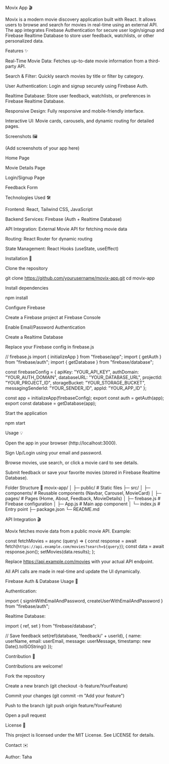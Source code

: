 Movix App 🎬

Movix is a modern movie discovery application built with React. It allows users to browse and search for movies in real-time using an external API. The app integrates Firebase Authentication for secure user login/signup and Firebase Realtime Database to store user feedback, watchlists, or other personalized data.

Features ✨

Real-Time Movie Data: Fetches up-to-date movie information from a third-party API.

Search & Filter: Quickly search movies by title or filter by category.

User Authentication: Login and signup securely using Firebase Auth.

Realtime Database: Store user feedback, watchlists, or preferences in Firebase Realtime Database.

Responsive Design: Fully responsive and mobile-friendly interface.

Interactive UI: Movie cards, carousels, and dynamic routing for detailed pages.

Screenshots 🖼️

(Add screenshots of your app here)

Home Page

Movie Details Page

Login/Signup Page

Feedback Form

Technologies Used 🛠️

Frontend: React, Tailwind CSS, JavaScript

Backend Services: Firebase (Auth + Realtime Database)

API Integration: External Movie API for fetching movie data

Routing: React Router for dynamic routing

State Management: React Hooks (useState, useEffect)

Installation 🚀

Clone the repository

git clone https://github.com/yourusername/movix-app.git
cd movix-app


Install dependencies

npm install


Configure Firebase

Create a Firebase project at Firebase Console

Enable Email/Password Authentication

Create a Realtime Database

Replace your Firebase config in firebase.js

// firebase.js
import { initializeApp } from "firebase/app";
import { getAuth } from "firebase/auth";
import { getDatabase } from "firebase/database";

const firebaseConfig = {
  apiKey: "YOUR_API_KEY",
  authDomain: "YOUR_AUTH_DOMAIN",
  databaseURL: "YOUR_DATABASE_URL",
  projectId: "YOUR_PROJECT_ID",
  storageBucket: "YOUR_STORAGE_BUCKET",
  messagingSenderId: "YOUR_SENDER_ID",
  appId: "YOUR_APP_ID"
};

const app = initializeApp(firebaseConfig);
export const auth = getAuth(app);
export const database = getDatabase(app);


Start the application

npm start

Usage 💡

Open the app in your browser (http://localhost:3000).

Sign Up/Login using your email and password.

Browse movies, use search, or click a movie card to see details.

Submit feedback or save your favorite movies (stored in Firebase Realtime Database).

Folder Structure 📂
movix-app/
│
├─ public/                 # Static files
├─ src/
│   ├─ components/         # Reusable components (Navbar, Carousel, MovieCard)
│   ├─ pages/              # Pages (Home, About, Feedback, MovieDetails)
│   ├─ firebase.js         # Firebase configuration
│   ├─ App.js              # Main app component
│   └─ index.js            # Entry point
├─ package.json
└─ README.md

API Integration 🎬

Movix fetches movie data from a public movie API. Example:

const fetchMovies = async (query) => {
  const response = await fetch(`https://api.example.com/movies?search=${query}`);
  const data = await response.json();
  setMovies(data.results);
};


Replace https://api.example.com/movies with your actual API endpoint.

All API calls are made in real-time and update the UI dynamically.

Firebase Auth & Database Usage 🔐

Authentication:

import { signInWithEmailAndPassword, createUserWithEmailAndPassword } from "firebase/auth";


Realtime Database:

import { ref, set } from "firebase/database";

// Save feedback
set(ref(database, 'feedback/' + userId), {
  name: userName,
  email: userEmail,
  message: userMessage,
  timestamp: new Date().toISOString()
});

Contribution 🤝

Contributions are welcome!

Fork the repository

Create a new branch (git checkout -b feature/YourFeature)

Commit your changes (git commit -m "Add your feature")

Push to the branch (git push origin feature/YourFeature)

Open a pull request

License 📄

This project is licensed under the MIT License. See LICENSE
 for details.

Contact ✉️

Author: Taha
